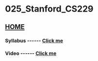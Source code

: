 # 025_Stanford_CS229

## [HOME](https://github.com/LamarckLab/024_Stanford_CS_Course_Home)

### Syllabus ------ [Click me](https://see.stanford.edu/Course/CS229)

### Video ------ [Click me](https://www.youtube.com/playlist?list=PLoROMvodv4rMiGQp3WXShtMGgzqpfVfbU)


